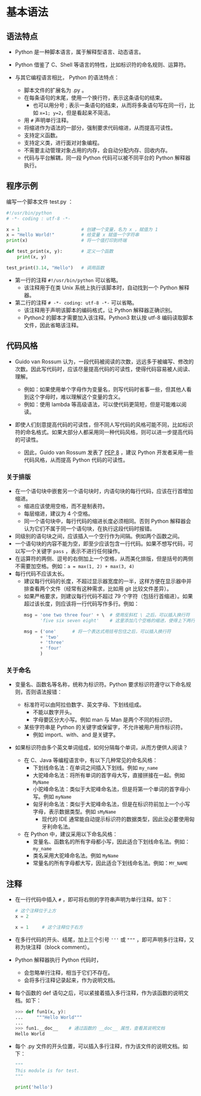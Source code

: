 # 基本语法

## 语法特点

- Python 是一种脚本语言，属于解释型语言、动态语言。
- Python 借鉴了 C、Shell 等语言的特性，比如标识符的命名规则、运算符。

- 与其它编程语言相比， Python 的语法特点：
  - 脚本文件的扩展名为 .py 。
  - 在每条语句的末尾，使用一个换行符，表示这条语句的结束。
    - 也可以用分号 ; 表示一条语句的结束，从而将多条语句写在同一行，比如 `x=1; y=2`，但是看起来不简洁。
  - 用 `#` 声明单行注释。
  - 将缩进作为语法的一部分，强制要求代码缩进，从而提高可读性。
  - 支持定义函数。
  - 支持定义类，进行面对对象编程。
  - 不需要主动管理对象占用的内存，会自动分配内存、回收内存。
  - 代码与平台解耦，同一段 Python 代码可以被不同平台的 Python 解释器执行。

## 程序示例

编写一个脚本文件 test.py ：
```py
#!/usr/bin/python
# -*- coding : utf-8 -*-

x = 1                       # 创建一个变量，名为 x ，赋值为 1
x = "Hello World!"          # 给变量 x 赋值一个字符串
print(x)                    # 将一个值打印到终端

def test_print(x, y):       # 定义一个函数
    print(x, y)

test_print(3.14, "Hello")   # 调用函数
```
- 第一行的注释 `#!/usr/bin/python` 可以省略。
  - 该注释用于在类 Unix 系统上执行该脚本时，自动找到一个 Python 解释器。
- 第二行的注释 `# -*- coding: utf-8 -*-` 可以省略。
  - 该注释用于声明该脚本的编码格式，让 Python 解释器正确识别。
  - Python2 的脚本才需要加入该注释。Python3 默认按 utf-8 编码读取脚本文件，因此省略该注释。

## 代码风格

- Guido van Rossum 认为，一段代码被阅读的次数，远远多于被编写、修改的次数。因此写代码时，应该尽量提高代码的可读性，使得代码容易被人阅读、理解。
  - 例如：如果使用单个字母作为变量名，则写代码时省事一些，但其他人看到这个字母时，难以理解这个变量的含义。
  - 例如：使用 lambda 等高级语法，可以使代码更简短，但是可能难以阅读。

- 即使人们刻意提高代码的可读性，但不同人写代码的风格可能不同，比如标识符的命名格式。如果大部分人都采用同一种代码风格，则可以进一步提高代码的可读性。
  - 因此，Guido van Rossum 发表了 [PEP 8](https://peps.python.org/pep-0008/) ，建议 Python 开发者采用一些代码风格，从而提高 Python 代码的可读性。

### 关于排版

- 在一个语句块中嵌套另一个语句块时，内语句块的每行代码，应该在行首增加缩进。
  - 缩进应该使用空格，而不是制表符。
  - 每层缩进，建议为 4 个空格。
  - 同一个语句块中，每行代码的缩进长度必须相同。否则 Python 解释器会认为它们不属于同一个语句块，在执行这段代码时报错。
- 同级别的语句块之间，应该插入一个空行作为间隔。例如两个函数之间。
- 一个语句块的内容不能为空，即至少应该包含一行代码。如果不想写代码，可以写一个关键字 `pass` ，表示不进行任何操作。
- 在运算符的两侧、逗号的右侧加上一个空格，从而美化排版，但是括号的两侧不需要加空格。例如：`a = max(1, 2) + max(3, 4)`
- 每行代码不应该太长。
  - 建议每行代码的长度，不超过显示器宽度的一半，这样方便在显示器中并排查看两个文件（经常有这种需求，比如用 git 比较文件差异）。
  - 如果严格要求，则建议每行代码不超过 79 个字符（包括行首缩进）。如果超过该长度，则应该将一行代码写作多行。例如：
    ```py
    msg = 'one two three four' + \  # 使用反斜杠 \ 之后，可以插入换行符
          'five six seven eight'    # 这里添加几个空格的缩进，使得上下两行字符串对齐，容易阅读
    ```
    ```py
    msg = ('one'      # 将一个表达式用括号包住之后，可以插入换行符
          + 'two'
          + 'three'
          + 'four'
          )
    ```

### 关于命名

- 变量名、函数名等名称，统称为标识符。Python 要求标识符遵守以下命名规则，否则语法报错：
  - 标准符可以由阿拉伯数字、英文字母、下划线组成。
    - 不能以数字开头。
    - 字母要区分大小写。例如 man 与 Man 是两个不同的标识符。
  - 某些字符串是 Python 的关键字或保留字，不允许被用户用作标识符。
    - 例如 import、with、and 是关键字。

- 如果标识符由多个英文单词组成，如何分隔每个单词，从而方便供人阅读？
  - 在 C、Java 等编程语言中，有以下几种常见的命名风格：
    - 下划线命名法：在单词之间插入下划线。例如 `my_name`
    - 大驼峰命名法：将所有单词的首字母大写，直接拼接在一起。例如 `MyName`
    - 小驼峰命名法：类似于大驼峰命名法，但是将第一个单词的首字母小写。例如 `myName`
    - 匈牙利命名法：类似于大驼峰命名法，但是在标识符前加上一个小写字母，表示数据类型。例如 `sMyName`
      - 现代的 IDE 通常能自动提示标识符的数据类型，因此没必要使用匈牙利命名法。
  - 在 Python 中，建议采用以下命名风格：
    - 变量名、函数名的所有字母都小写，因此适合下划线命名法。例如：`my_name`
    - 类名采用大驼峰命名法。例如 `MyName`
    - 常量名的所有字母都大写，因此适合下划线命名法。例如：`MY_NAME`

## 注释

- 在一行代码中插入 `#` ，即可将右侧的字符串声明为单行注释。如下：
  ```py
  # 这个注释位于上方
  x = 2
  ```
  ```py
  x = 1     # 这个注释位于右方
  ```
- 在多行代码的开头、结尾，加上三个引号 `'''` 或 `"""` ，即可声明多行注释，又称为块注释（block comment）。

- Python 解释器执行 Python 代码时，
  - 会忽略单行注释，相当于它们不存在。
  - 会将多行注释记录起来，作为说明文档。

- 每个函数的 def 语句之后，可以紧接着插入多行注释，作为该函数的说明文档。如下：
  ```py
  >>> def fun1(x, y):
  ...     """Hello World"""
  ...
  >>> fun1.__doc__    # 通过函数的 __doc__ 属性，查看其说明文档
  Hello World
  ```

- 每个 .py 文件的开头位置，可以插入多行注释，作为该文件的说明文档。如下：
  ```py
  """
  This module is for test.
  """

  print('hello')
  ```
